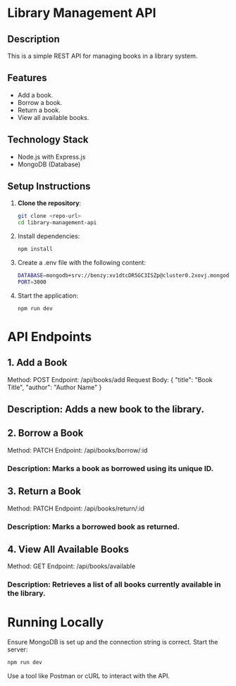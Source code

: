 # Library Management API

## Description
This is a simple REST API for managing books in a library system.

## Features
- Add a book.
- Borrow a book.
- Return a book.
- View all available books.

## Technology Stack
- Node.js with Express.js
- MongoDB (Database)

## Setup Instructions
1. **Clone the repository**:
   ```bash
   git clone <repo-url>
   cd library-management-api

2. Install dependencies:
   ```bash
   npm install
   
3. Create a .env file with the following content:
   ```bash
   DATABASE=mongodb+srv://benzy:xv1dtcDR5GC3ISZp@cluster0.2xovj.mongodb.net/Library_DB?retryWrites=true&w=majority
   PORT=3000

4. Start the application:
   ```bash
   npm run dev

# API Endpoints
## 1. Add a Book
   Method: POST
   Endpoint: /api/books/add
   Request Body:
      {
         "title": "Book Title",
          "author": "Author Name"
      }
   ## Description: Adds a new book to the library.

## 2. Borrow a Book
   Method: PATCH
   Endpoint: /api/books/borrow/:id
   ### Description: Marks a book as borrowed using its unique ID.

## 3. Return a Book
   Method: PATCH
   Endpoint: /api/books/return/:id
   ### Description: Marks a borrowed book as returned.

## 4. View All Available Books
   Method: GET
   Endpoint: /api/books/available
   ### Description: Retrieves a list of all books currently available in the library.

   
# Running Locally
Ensure MongoDB is set up and the connection string is correct.
Start the server:
```bash
npm run dev
```
Use a tool like Postman or cURL to interact with the API.
